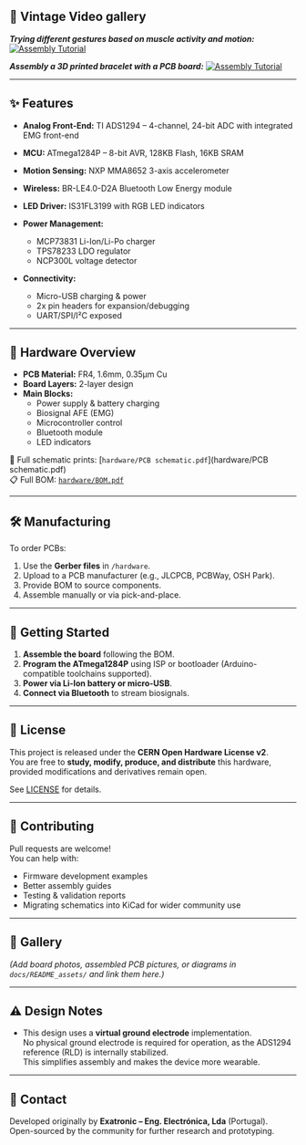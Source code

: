 ## 🎥 Vintage Video gallery

***Trying different gestures based on muscle activity and motion:***
[![Assembly Tutorial](https://img.youtube.com/vi/8NtrBwCGjhw/hqdefault.jpg)](https://www.youtube.com/watch?v=8NtrBwCGjhw)

***Assembly a 3D printed bracelet with a PCB board:***
[![Assembly Tutorial](https://img.youtube.com/vi/L2T6ioK4wVY/hqdefault.jpg)](https://www.youtube.com/watch?v=L2T6ioK4wVY)

---

## ✨ Features

- **Analog Front-End:** TI ADS1294 – 4-channel, 24-bit ADC with integrated EMG front-end  
- **MCU:** ATmega1284P – 8-bit AVR, 128KB Flash, 16KB SRAM  
- **Motion Sensing:** NXP MMA8652 3-axis accelerometer  
- **Wireless:** BR-LE4.0-D2A Bluetooth Low Energy module  
- **LED Driver:** IS31FL3199 with RGB LED indicators  
- **Power Management:**
  - MCP73831 Li-Ion/Li-Po charger  
  - TPS78233 LDO regulator  
  - NCP300L voltage detector  

- **Connectivity:**
  - Micro-USB charging & power  
  - 2x pin headers for expansion/debugging  
  - UART/SPI/I²C exposed  

---

## 🔧 Hardware Overview

- **PCB Material:** FR4, 1.6mm, 0.35µm Cu  
- **Board Layers:** 2-layer design  
- **Main Blocks:**
  - Power supply & battery charging  
  - Biosignal AFE (EMG)  
  - Microcontroller control  
  - Bluetooth module  
  - LED indicators  

📖 Full schematic prints: [`hardware/PCB schematic.pdf`](hardware/PCB schematic.pdf)  
📋 Full BOM: [`hardware/BOM.pdf`](hardware/BOM.pdf)

---

## 🛠️ Manufacturing

To order PCBs:

1. Use the **Gerber files** in `/hardware`.  
2. Upload to a PCB manufacturer (e.g., JLCPCB, PCBWay, OSH Park).  
3. Provide BOM to source components.  
4. Assemble manually or via pick-and-place.  

---

## 🚀 Getting Started

1. **Assemble the board** following the BOM.  
2. **Program the ATmega1284P** using ISP or bootloader (Arduino-compatible toolchains supported).  
3. **Power via Li-Ion battery or micro-USB**.  
4. **Connect via Bluetooth** to stream biosignals.  

---

## 📜 License

This project is released under the **CERN Open Hardware License v2**.  
You are free to **study, modify, produce, and distribute** this hardware, provided modifications and derivatives remain open.  

See [LICENSE](LICENSE) for details.

---

## 🤝 Contributing

Pull requests are welcome!  
You can help with:
- Firmware development examples  
- Better assembly guides  
- Testing & validation reports  
- Migrating schematics into KiCad for wider community use  

---

## 📸 Gallery

*(Add board photos, assembled PCB pictures, or diagrams in `docs/README_assets/` and link them here.)*  

---

## ⚠️ Design Notes

- This design uses a **virtual ground electrode** implementation.  
  No physical ground electrode is required for operation, as the ADS1294 reference (RLD) is internally stabilized.  
  This simplifies assembly and makes the device more wearable.  

---

## 📧 Contact

Developed originally by **Exatronic – Eng. Electrónica, Lda** (Portugal).  
Open-sourced by the community for further research and prototyping.  
